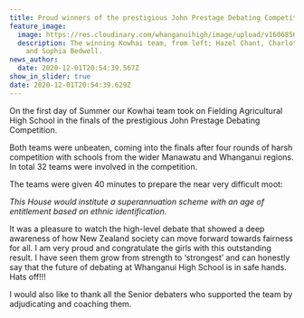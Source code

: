 ```yaml
---
title: Proud winners of the prestigious John Prestage Debating Competition
feature_image:
  image: https://res.cloudinary.com/whanganuihigh/image/upload/v1606856107/News/WINNERS_of_interschool_1.12.20.jpg
  description: The winning Kowhai team, from left; Hazel Chant, Charlotte Hardy
    and Sophia Bedwell.
news_author:
  date: 2020-12-01T20:54:39.567Z
show_in_slider: true
date: 2020-12-01T20:54:39.629Z
---
```

On the first day of Summer our Kowhai team took on Fielding Agricultural High School in the finals of the prestigious John Prestage Debating Competition. 

Both teams were unbeaten, coming into the finals after four rounds of harsh competition with schools from the wider Manawatu and Whanganui regions. In total 32 teams were involved in the competition.

The teams were given 40 minutes to prepare the near very difficult moot:

_This House would institute a superannuation scheme with an age of entitlement based on ethnic identification._

It was a pleasure to watch the high-level debate that showed a deep awareness of how New Zealand society can move forward towards fairness for all. I am very proud and congratulate the girls with this outstanding result. I have seen them grow from strength to ‘strongest’ and can honestly say that the future of debating at Whanganui High School is in safe hands. Hats off!!!

I would also like to thank all the Senior debaters who supported the team by adjudicating and coaching them.


